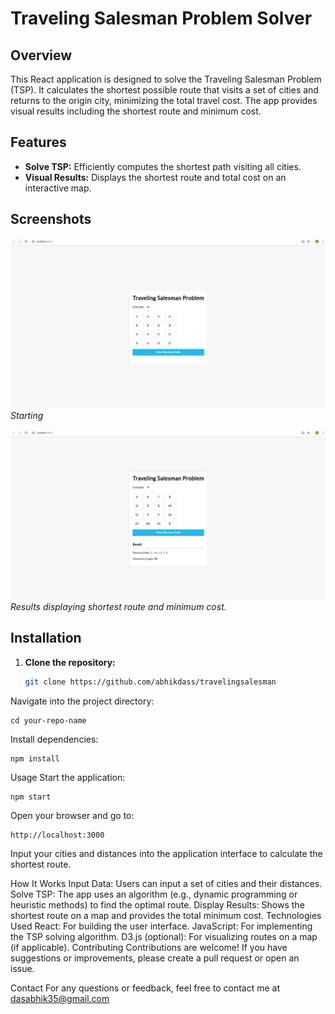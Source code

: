 # Traveling Salesman Problem Solver

## Overview

This React application is designed to solve the Traveling Salesman Problem (TSP). It calculates the shortest possible route that visits a set of cities and returns to the origin city, minimizing the total travel cost. The app provides visual results including the shortest route and minimum cost.

## Features

- **Solve TSP:** Efficiently computes the shortest path visiting all cities.
- **Visual Results:** Displays the shortest route and total cost on an interactive map.

## Screenshots

![App Screenshot](./docs/Screenshot1.png)
*Starting*

![Results Screenshot](./docs/Screenshot2.png)
*Results displaying shortest route and minimum cost.*

## Installation

1. **Clone the repository:**

   ```bash
   git clone https://github.com/abhikdass/travelingsalesman
Navigate into the project directory:

    cd your-repo-name

Install dependencies:

    npm install
Usage
Start the application:


    npm start
Open your browser and go to:


    http://localhost:3000
Input your cities and distances into the application interface to calculate the shortest route.

How It Works
Input Data: Users can input a set of cities and their distances.
Solve TSP: The app uses an algorithm (e.g., dynamic programming or heuristic methods) to find the optimal route.
Display Results: Shows the shortest route on a map and provides the total minimum cost.
Technologies Used
React: For building the user interface.
JavaScript: For implementing the TSP solving algorithm.
D3.js (optional): For visualizing routes on a map (if applicable).
Contributing
Contributions are welcome! If you have suggestions or improvements, please create a pull request or open an issue.


Contact
For any questions or feedback, feel free to contact me at  dasabhik35@gmail.com
